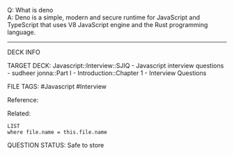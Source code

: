 Q: What is deno  
A: Deno is a simple, modern and secure runtime for JavaScript and TypeScript that uses V8 JavaScript engine and the Rust programming language.
<!--ID: 1693596684985-->

---

DECK INFO

TARGET DECK: Javascript::Interview::SJIQ - Javascript interview questions - sudheer jonna::Part I - Introduction::Chapter 1 - Interview Questions

FILE TAGS: #Javascript #Interview

Reference:

Related:

```dataview
LIST
where file.name = this.file.name
```

QUESTION STATUS: Safe to store